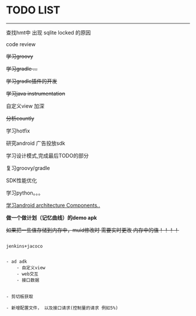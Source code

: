 # TODO LIST
---
查找hmt中 出现 sqlite locked 的原因


code review

~~学习groovy~~

~~学习gradle ...~~

~~学习gradle插件的开发~~

~~学习java instrumentation~~

自定义view 加深

~~分析countly~~

学习hotfix

研究android 广告投放sdk

学习设计模式,完成最后TODO的部分

复习groovy/gradle

SDK性能优化

学习python。。。

[学习android architecture Components..](https://developer.android.com/topic/libraries/architecture/index.html)

**做一个做计划（记忆曲线）的demo apk**

~~如果把一些值存储到内存中，muid修改时 需要实时更改 内存中的值！！！！~~

~~~测试一下 当数据库 不关闭时  CPU 占用会不会 增加。。~~~~

jenkins+jacoco


- ad adk
	- 自定义view
	- web交互
	- 接口数据


- 剪切板获取

- 新增配置文件， 以及接口请求(控制量的请求 例如5%)